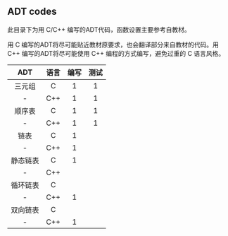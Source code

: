 ## ADT codes

此目录下为用 C/C++ 编写的ADT代码，函数设置主要参考自教材。

用 C 编写的ADT将尽可能贴近教材原要求，也会翻译部分来自教材的代码。用 C++ 编写的ADT将尽可能使用 C++ 编程的方式编写，避免过重的 C 语言风格。

|ADT|语言|编写|测试|
|:--:|:--:|:--:|:--:|
|三元组|C|1|1|
|-|C++|1|1|
|顺序表|C|1|1|
|-|C++|1|1|
|链表|C|1||
|-|C++|1||
|静态链表|C|1||
|-|C++|||
|循环链表|C|||
|-|C++|1||
|双向链表|C|||
|-|C++|1||